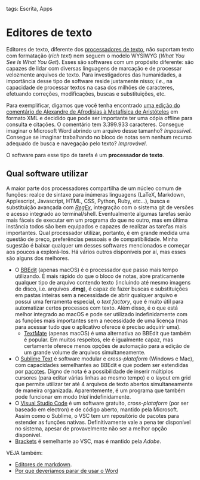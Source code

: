 tags: Escrita, Apps  

# Editores de texto  
  
Editores de texto, diferente dos [processadores de texto](processadores-de-texto), não suportam texto com formatação (*rich text*) nem seguem o modelo WYSIWYG (*What You See Is What You Get*). Esses são softwares com um propósito diferente: são capazes de lidar com diversas linguagens de marcação e de processar velozmente arquivos de texto. Para investigadores das humanidades, a importância desse tipo de software reside justamente nisso; *i.e.*, na capacidade de processar textos na casa dos milhões de caracteres, efetuando correções, modificações, buscas e substituições, etc.  
  
Para exemplificar, digamos que você tenha encontrado [uma edição do comentário de Alexandre de Afrodísias à Metafísica de Aristóteles](https://scaife.perseus.org/reader/urn:cts:greekLit:tlg0732.tlg004.opp-grc1:1/) em formato XML e decidido que pode ser importante ter uma cópia offline para consulta e citações. O comentário tem 3.399.933 caracteres. Consegue imaginar o Microsoft Word abrindo um arquivo desse tamanho? *Impossível*. Consegue se imaginar trabalhando no bloco de notas sem nenhum recurso adequado de busca e navegação pelo texto? *Improvável*.  
  
O software para esse tipo de tarefa é um **processador de texto**.  
  
## Qual software utilizar  
  
A maior parte dos processadores compartilha de um núcleo comum de funções: realce de sintaxe para inúmeras linguagens (LaTeX, Markdown, Applescript, Javascript, HTML, CSS, Python, Ruby, etc…), busca e substituição avançada com [*RegEx*](RegEx), integração com o sistema git de versões e acesso integrado ao terminal/shell. Eventualmente algumas tarefas serão mais fáceis de executar em um programa do que no outro, mas em última instância todos são bem equipados e capazes de realizar as tarefas mais importantes. Qual processador utilizar, portanto, é em grande medida uma questão de preço, preferências pessoais e de compatibilidade. Minha sugestão é baixar qualquer um desses softwares mencionados e começar aos poucos a explorá-los. Há vários outros disponíveis por aí, mas esses são alguns dos melhores.  
  
- O [BBEdit](https://www.barebones.com/products/bbedit/) (apenas macOS) é o processador que passo mais tempo utilizando. É mais rápido do que o bloco de notas, abre praticamente qualquer tipo de arquivo contendo texto (incluindo até mesmo imagens de disco, i.e. arquivos **.dmg**), é capaz de fazer buscas e substituições em pastas inteiras sem a necessidade de abrir qualquer arquivo e possui uma ferramenta especial, o *text factory*, que é muito útil para automatizar certos processos com texto. Além disso, é o que está melhor integrado ao macOS e pode ser utilizado indefinidamente com as funções mais importantes sem a necessidade de uma licença (mas para acessar tudo que o aplicativo oferece é preciso adquirir uma).  
	- [TextMate](http://www.macromates.com) (apenas macOS) é uma alternativa ao BBEdit que também é popular. Em muitos respeitos, ele é igualmente capaz, mas certamente oferece menos opções de automação para a edição de um grande volume de arquivos simultaneamente.  
- O [Sublime Text](http://www.sublimetext.com) é software modular e *cross-plataform* (Windows e Mac), com capacidades semelhantes ao BBEdit e que podem ser estendidas por [pacotes](www.packagecontrol.io). Digno de nota é a possibilidade de inserir múltiplos cursores (para editar várias linhas ao mesmo tempo) e o layout em grid que permite utilizar ter até 4 arquivos de texto abertos simultaneamente de maneira organizada. Aparentemente, é um programa que também pode funcionar em modo *trial* indefinidamente.  
- O [Visual Studio Code](https://code.visualstudio.com) é um software gratuito, *cross-plataform* (por ser baseado em electron) e de código aberto, mantido pela Microsoft. Assim como o Sublime, o VSC tem um repositório de pacotes para estender as funções nativas. Definitivamente vale a pena ter disponível no sistema, apesar de provavelmente não ser a melhor opção disponível.  
- [Brackets](http://brackets.io) é semelhante ao VSC, mas é mantido pela *Adobe*.  
  
VEJA também:  
* [Editores de markdown](Editores-de-markdown).  
* [Por que deveríamos parar de usar o Word](Por-que-deveríamos-parar-de-usar-o-Word)  
  
